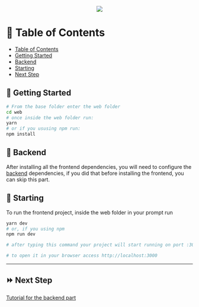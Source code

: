 <p align="center">
  <img src="https://i.imgur.com/yucj0LB.png" />
</p>

:bookmark_tabs: Table of Contents
================
<!-- ts -->
  - [Table of Contents](#bookmark_tabs-table-of-contents)
  - [Getting Started](#memo-getting-started)
  - [Backend](#key-backend)
  - [Starting](#hammer-starting)
  - [Next Step](#fast_forward-next-step)
<!-- te -->

## :memo: Getting Started

```bash
# From the base folder enter the web folder
cd web
# once inside the web folder run:
yarn
# or if you ususing npm run:
npm install
```

## :key: Backend

After installing all the frontend dependencies, you will need to configure the [backend](https://github.com/ylyra/coopers/tree/main/api#memo-getting-started) dependencies, if you did that before installing the frontend, you can skip this part.


## :hammer: Starting

To run the frontend project, inside the web folder in your prompt run

```bash
yarn dev
# or, if you using npm
npm run dev

# after typing this command your project will start running on port :3000

# to open it in your browser access http://localhost:3000
```
___

## :fast_forward: Next Step

[Tutorial for the backend part](https://github.com/ylyra/coopers/tree/main/api#memo-getting-started)
